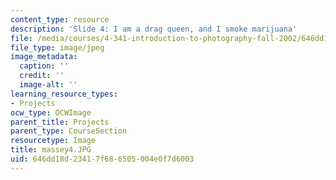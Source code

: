 ```yaml
---
content_type: resource
description: 'Slide 4: I am a drag queen, and I smoke marijuana'
file: /media/courses/4-341-introduction-to-photography-fall-2002/646dd18d23417f686505004e0f7d6003_massey4.JPG
file_type: image/jpeg
image_metadata:
  caption: ''
  credit: ''
  image-alt: ''
learning_resource_types:
- Projects
ocw_type: OCWImage
parent_title: Projects
parent_type: CourseSection
resourcetype: Image
title: massey4.JPG
uid: 646dd18d-2341-7f68-6505-004e0f7d6003
---
```

